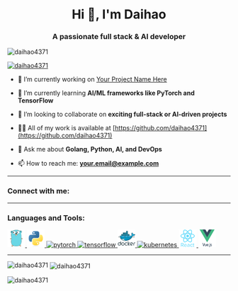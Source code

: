 <h1 align="center">Hi 👋, I'm Daihao</h1>
<h3 align="center">A passionate full stack & AI developer</h3>

<p align="left"> <img src="https://komarev.com/ghpvc/?username=daihao4371&label=Profile%20views&color=0e75b6&style=flat" alt="daihao4371" /> </p>

<p align="left"> <a href="https://github.com/ryo-ma/github-profile-trophy"><img src="https://github-profile-trophy.vercel.app/?username=daihao4371" alt="daihao4371" /></a> </p>

- 🔭 I’m currently working on [Your Project Name Here](#)

- 🌱 I’m currently learning **AI/ML frameworks like PyTorch and TensorFlow**

- 👯 I’m looking to collaborate on **exciting full-stack or AI-driven projects**

- 👨‍💻 All of my work is available at [https://github.com/daihao4371](https://github.com/daihao4371)

- 💬 Ask me about **Golang, Python, AI, and DevOps**

- 📫 How to reach me: **your.email@example.com**

---

<h3 align="left">Connect with me:</h3>
<p align="left">
  <!-- You can add LinkedIn, Twitter, or any other social icons here -->
</p>

---

<h3 align="left">Languages and Tools:</h3>
<p align="left">
  <a href="https://golang.org" target="_blank"> <img src="https://raw.githubusercontent.com/devicons/devicon/master/icons/go/go-original.svg" alt="go" width="40" height="40"/> </a>
  <a href="https://www.python.org" target="_blank"> <img src="https://raw.githubusercontent.com/devicons/devicon/master/icons/python/python-original.svg" alt="python" width="40" height="40"/> </a>
  <a href="https://pytorch.org/" target="_blank"> <img src="https://www.vectorlogo.zone/logos/pytorch/pytorch-icon.svg" alt="pytorch" width="40" height="40"/> </a>
  <a href="https://www.tensorflow.org" target="_blank"> <img src="https://www.vectorlogo.zone/logos/tensorflow/tensorflow-icon.svg" alt="tensorflow" width="40" height="40"/> </a>
  <a href="https://www.docker.com/" target="_blank"> <img src="https://raw.githubusercontent.com/devicons/devicon/master/icons/docker/docker-original-wordmark.svg" alt="docker" width="40" height="40"/> </a>
  <a href="https://kubernetes.io" target="_blank"> <img src="https://www.vectorlogo.zone/logos/kubernetes/kubernetes-icon.svg" alt="kubernetes" width="40" height="40"/> </a>
  <a href="https://reactjs.org/" target="_blank"> <img src="https://raw.githubusercontent.com/devicons/devicon/master/icons/react/react-original-wordmark.svg" alt="react" width="40" height="40"/> </a>
  <a href="https://vuejs.org/" target="_blank"> <img src="https://raw.githubusercontent.com/devicons/devicon/master/icons/vuejs/vuejs-original-wordmark.svg" alt="vuejs" width="40" height="40"/> </a>
  <!-- Add more tools you are using -->
</p>

---

<p><img align="left" src="https://github-readme-stats.vercel.app/api/top-langs?username=daihao4371&show_icons=true&locale=en&layout=compact" alt="daihao4371" /></p>

<p>&nbsp;<img align="center" src="https://github-readme-stats.vercel.app/api?username=daihao4371&show_icons=true&locale=en" alt="daihao4371" /></p>

<p><img align="center" src="https://github-readme-streak-stats.herokuapp.com/?user=daihao4371&" alt="daihao4371" /></p>

<!---
daihao4371/daihao4371 is a ✨ special ✨ repository because its `README.md` (this file) appears on your GitHub profile.
You can click the Preview link to take a look at your changes.
--->
